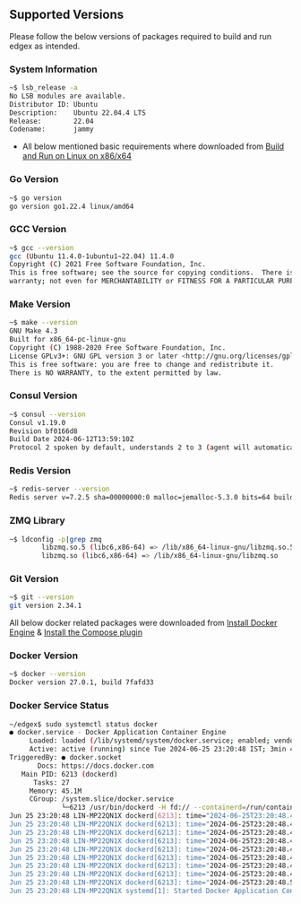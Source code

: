 ## Supported Versions

Please follow the below versions of packages required to build and run edgex as intended.

### System Information
```sh
~$ lsb_release -a
No LSB modules are available.
Distributor ID: Ubuntu
Description:    Ubuntu 22.04.4 LTS
Release:        22.04
Codename:       jammy
```
- All below mentioned basic requirements where downloaded from [Build and Run on Linux on x86/x64](https://docs.edgexfoundry.org/3.1/getting-started/native/Ch-BuildRunOnLinuxDistro/)

### Go Version
```sh
~$ go version
go version go1.22.4 linux/amd64
```

### GCC Version
```sh
~$ gcc --version
gcc (Ubuntu 11.4.0-1ubuntu1~22.04) 11.4.0
Copyright (C) 2021 Free Software Foundation, Inc.
This is free software; see the source for copying conditions.  There is NO
warranty; not even for MERCHANTABILITY or FITNESS FOR A PARTICULAR PURPOSE.
```

### Make Version
```sh
~$ make --version
GNU Make 4.3
Built for x86_64-pc-linux-gnu
Copyright (C) 1988-2020 Free Software Foundation, Inc.
License GPLv3+: GNU GPL version 3 or later <http://gnu.org/licenses/gpl.html>
This is free software: you are free to change and redistribute it.
There is NO WARRANTY, to the extent permitted by law.
```

### Consul Version
```sh
~$ consul --version
Consul v1.19.0
Revision bf0166d8
Build Date 2024-06-12T13:59:10Z
Protocol 2 spoken by default, understands 2 to 3 (agent will automatically use protocol >2 when speaking to compatible agents)
```

### Redis Version
```sh
~$ redis-server --version
Redis server v=7.2.5 sha=00000000:0 malloc=jemalloc-5.3.0 bits=64 build=d2f534f69a26fea
```

### ZMQ Library
```sh
~$ ldconfig -p|grep zmq
        libzmq.so.5 (libc6,x86-64) => /lib/x86_64-linux-gnu/libzmq.so.5
        libzmq.so (libc6,x86-64) => /lib/x86_64-linux-gnu/libzmq.so
```

### Git Version
```sh
~$ git --version
git version 2.34.1
```

All below docker related packages were downloaded from [Install Docker Engine](https://docs.docker.com/engine/install/) & [Install the Compose plugin
](https://docs.docker.com/compose/install/linux/)

### Docker Version
```sh
~$ docker --version
Docker version 27.0.1, build 7fafd33
```

### Docker Service Status
```sh
~/edgex$ sudo systemctl status docker
● docker.service - Docker Application Container Engine
     Loaded: loaded (/lib/systemd/system/docker.service; enabled; vendor preset: enabled)
     Active: active (running) since Tue 2024-06-25 23:20:48 IST; 3min 44s ago
TriggeredBy: ● docker.socket
       Docs: https://docs.docker.com
   Main PID: 6213 (dockerd)
      Tasks: 27
     Memory: 45.1M
     CGroup: /system.slice/docker.service
             └─6213 /usr/bin/dockerd -H fd:// --containerd=/run/containerd/containerd.sock
Jun 25 23:20:48 LIN-MP22QN1X dockerd[6213]: time="2024-06-25T23:20:48.436621695+05:30" level=warning msg="error locating sandbox id 9e316a365f2306ea3727e6b9655acdd6c596e>
Jun 25 23:20:48 LIN-MP22QN1X dockerd[6213]: time="2024-06-25T23:20:48.437495118+05:30" level=info msg="Loading containers: done."
Jun 25 23:20:48 LIN-MP22QN1X dockerd[6213]: time="2024-06-25T23:20:48.456612139+05:30" level=warning msg="WARNING: No blkio throttle.read_bps_device support"
Jun 25 23:20:48 LIN-MP22QN1X dockerd[6213]: time="2024-06-25T23:20:48.456663540+05:30" level=warning msg="WARNING: No blkio throttle.write_bps_device support"
Jun 25 23:20:48 LIN-MP22QN1X dockerd[6213]: time="2024-06-25T23:20:48.456672034+05:30" level=warning msg="WARNING: No blkio throttle.read_iops_device support"
Jun 25 23:20:48 LIN-MP22QN1X dockerd[6213]: time="2024-06-25T23:20:48.456675641+05:30" level=warning msg="WARNING: No blkio throttle.write_iops_device support"
Jun 25 23:20:48 LIN-MP22QN1X dockerd[6213]: time="2024-06-25T23:20:48.456698467+05:30" level=info msg="Docker daemon" commit=ff1e2c0 containerd-snapshotter=false storage>
Jun 25 23:20:48 LIN-MP22QN1X dockerd[6213]: time="2024-06-25T23:20:48.456778650+05:30" level=info msg="Daemon has completed initialization"
Jun 25 23:20:48 LIN-MP22QN1X dockerd[6213]: time="2024-06-25T23:20:48.531878377+05:30" level=info msg="API listen on /run/docker.sock"
Jun 25 23:20:48 LIN-MP22QN1X systemd[1]: Started Docker Application Container Engine.
```

